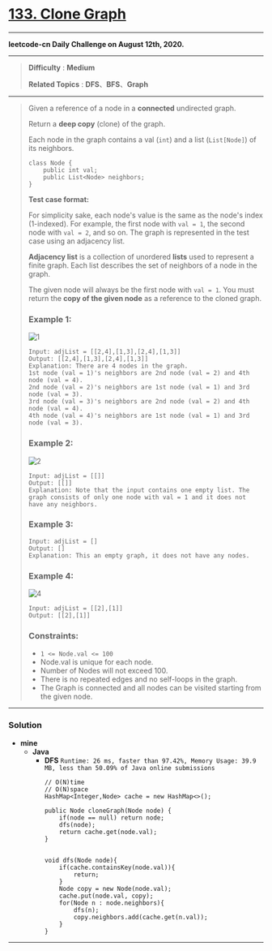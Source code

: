 # [133. Clone Graph](https://leetcode.com/problems/clone-graph/)

---

**leetcode-cn Daily Challenge on August 12th, 2020.**

---

> **Difficulty** : **Medium**
>
> **Related Topics** : **DFS**、**BFS**、**Graph**

---

> Given a reference of a node in a **connected** undirected graph.
>
> Return a **deep copy** (clone) of the graph.
>
> Each node in the graph contains a val (`int`) and a list (`List[Node]`) of its neighbors.
> ```
> class Node {
>     public int val;
>     public List<Node> neighbors;
> }
> ```
>
> **Test case format:**
>
> For simplicity sake, each node's value is the same as the node's index (1-indexed). For example, the first node with `val = 1`, the second node with `val = 2`, and so on. The graph is represented in the test case using an adjacency list.
>
> **Adjacency list** is a collection of unordered **lists** used to represent a finite graph. Each list describes the set of neighbors of a node in the graph.
>
> The given node will always be the first node with `val = 1`. You must return the **copy of the given node** as a reference to the cloned graph.
>
>
>
> ### Example 1:
> ![1](https://assets.leetcode.com/uploads/2019/11/04/133_clone_graph_question.png)
> ```
> Input: adjList = [[2,4],[1,3],[2,4],[1,3]]
> Output: [[2,4],[1,3],[2,4],[1,3]]
> Explanation: There are 4 nodes in the graph.
> 1st node (val = 1)'s neighbors are 2nd node (val = 2) and 4th node (val = 4).
> 2nd node (val = 2)'s neighbors are 1st node (val = 1) and 3rd node (val = 3).
> 3rd node (val = 3)'s neighbors are 2nd node (val = 2) and 4th node (val = 4).
> 4th node (val = 4)'s neighbors are 1st node (val = 1) and 3rd node (val = 3).
> ```
>
> ### Example 2:
> ![2](https://assets.leetcode.com/uploads/2020/01/07/graph.png)
> ```
> Input: adjList = [[]]
> Output: [[]]
> Explanation: Note that the input contains one empty list. The graph consists of only one node with val = 1 and it does not have any neighbors.
> ```
>
> ### Example 3:
> ```
> Input: adjList = []
> Output: []
> Explanation: This an empty graph, it does not have any nodes.
> ```
>
> ### Example 4:
> ![4](https://assets.leetcode.com/uploads/2020/01/07/graph-1.png)
> ```
> Input: adjList = [[2],[1]]
> Output: [[2],[1]]
> ```
>
> ### Constraints:
> * `1 <= Node.val <= 100`
> * Node.val is unique for each node.
> * Number of Nodes will not exceed 100.
> * There is no repeated edges and no self-loops in the graph.
> * The Graph is connected and all nodes can be visited starting from the given node.

---


### Solution
* **mine**
  * **Java**
    * **DFS** `Runtime: 26 ms, faster than 97.42%, Memory Usage: 39.9 MB, less than 50.09% of Java online submissions`
      ```
      // O(N)time
      // O(N)space
      HashMap<Integer,Node> cache = new HashMap<>();

      public Node cloneGraph(Node node) {
          if(node == null) return node;
          dfs(node);
          return cache.get(node.val);
      }


      void dfs(Node node){
          if(cache.containsKey(node.val)){
              return;
          }
          Node copy = new Node(node.val);
          cache.put(node.val, copy);
          for(Node n : node.neighbors){
              dfs(n);
              copy.neighbors.add(cache.get(n.val));
          }
      }
      ```
---
